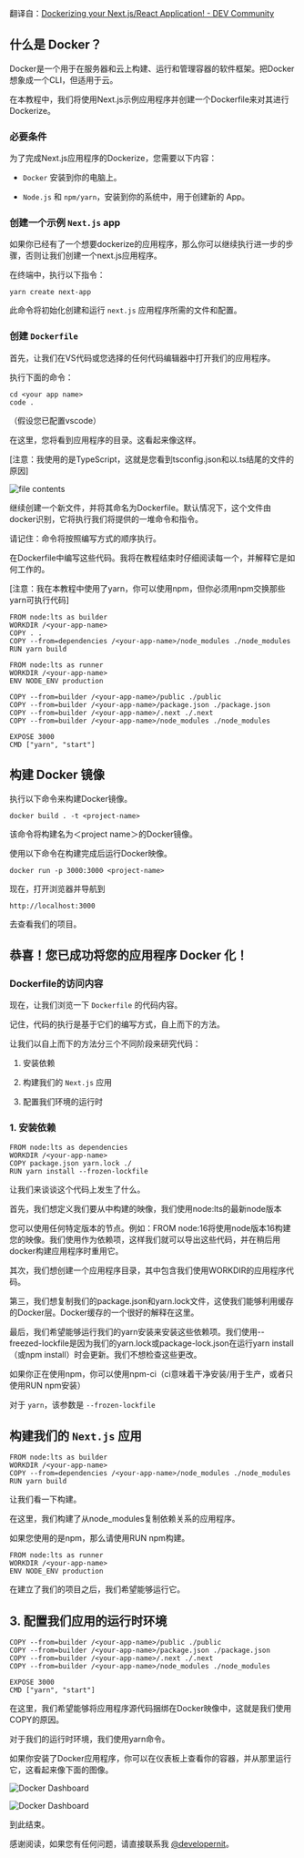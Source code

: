 翻译自：[Dockerizing your Next.js/React Application! - DEV Community](https://dev.to/kaflenitish/dockerizing-your-nextjsreact-application-42ob)

## 什么是 Docker？

Docker是一个用于在服务器和云上构建、运行和管理容器的软件框架。把Docker想象成一个CLI，但适用于云。

在本教程中，我们将使用Next.js示例应用程序并创建一个Dockerfile来对其进行Dockerize。

### 必要条件

为了完成Next.js应用程序的Dockerize，您需要以下内容：

- `Docker` 安装到你的电脑上。

- `Node.js` 和 `npm/yarn`，安装到你的系统中，用于创建新的 App。

### 创建一个示例 `Next.js` app

如果你已经有了一个想要dockerize的应用程序，那么你可以继续执行进一步的步骤，否则让我们创建一个next.js应用程序。

在终端中，执行以下指令：

```
yarn create next-app 
```

此命令将初始化创建和运行 `next.js` 应用程序所需的文件和配置。

### 创建 `Dockerfile`

首先，让我们在VS代码或您选择的任何代码编辑器中打开我们的应用程序。

执行下面的命令：

```
cd <your app name>
code .
```

（假设您已配置vscode）

在这里，您将看到应用程序的目录。这看起来像这样。

[注意：我使用的是TypeScript，这就是您看到tsconfig.json和以.ts结尾的文件的原因]

![file contents](https://res.cloudinary.com/practicaldev/image/fetch/s--EH1dDAQq--/c_limit%2Cf_auto%2Cfl_progressive%2Cq_auto%2Cw_800/https://dev-to-uploads.s3.amazonaws.com/uploads/articles/pt1050neh8694gdzl9on.png)

继续创建一个新文件，并将其命名为Dockerfile。默认情况下，这个文件由docker识别，它将执行我们将提供的一堆命令和指令。

请记住：命令将按照编写方式的顺序执行。

在Dockerfile中编写这些代码。我将在教程结束时仔细阅读每一个，并解释它是如何工作的。

[注意：我在本教程中使用了yarn，你可以使用npm，但你必须用npm交换那些yarn可执行代码]

```
FROM node:lts as builder
WORKDIR /<your-app-name>
COPY . .
COPY --from=dependencies /<your-app-name>/node_modules ./node_modules
RUN yarn build

FROM node:lts as runner
WORKDIR /<your-app-name>
ENV NODE_ENV production

COPY --from=builder /<your-app-name>/public ./public
COPY --from=builder /<your-app-name>/package.json ./package.json
COPY --from=builder /<your-app-name>/.next ./.next
COPY --from=builder /<your-app-name>/node_modules ./node_modules

EXPOSE 3000
CMD ["yarn", "start"]
```

## 构建 Docker 镜像

执行以下命令来构建Docker镜像。

```
docker build . -t <project-name>
```

该命令将构建名为＜project name＞的Docker镜像。

使用以下命令在构建完成后运行Docker映像。

```
docker run -p 3000:3000 <project-name>
```

现在，打开浏览器并导航到

```
http://localhost:3000 
```

去查看我们的项目。

## 恭喜！您已成功将您的应用程序 Docker 化！

### Dockerfile的访问内容

现在，让我们浏览一下 `Dockerfile` 的代码内容。

记住，代码的执行是基于它们的编写方式，自上而下的方法。

让我们以自上而下的方法分三个不同阶段来研究代码：

1. 安装依赖

2. 构建我们的 `Next.js` 应用

3. 配置我们环境的运行时

### 1. 安装依赖

```
FROM node:lts as dependencies
WORKDIR /<your-app-name>
COPY package.json yarn.lock ./
RUN yarn install --frozen-lockfile
```

让我们来谈谈这个代码上发生了什么。

首先，我们想定义我们要从中构建的映像，我们使用node:lts的最新node版本

您可以使用任何特定版本的节点。例如：FROM node:16将使用node版本16构建您的映像。我们使用作为依赖项，这样我们就可以导出这些代码，并在稍后用docker构建应用程序时重用它。

其次，我们想创建一个应用程序目录，其中包含我们使用WORKDIR的应用程序代码。

第三，我们想复制我们的package.json和yarn.lock文件，这使我们能够利用缓存的Docker层。Docker缓存的一个很好的解释在这里。

最后，我们希望能够运行我们的yarn安装来安装这些依赖项。我们使用--freezed-lockfile是因为我们的yarn.lock或package-lock.json在运行yarn install（或npm install）时会更新。我们不想检查这些更改。

如果你正在使用npm，你可以使用npm-ci（ci意味着干净安装/用于生产，或者只使用RUN npm安装）

对于 `yarn`，该参数是 `--frozen-lockfile`

## 构建我们的 `Next.js` 应用

```
FROM node:lts as builder
WORKDIR /<your-app-name>
COPY --from=dependencies /<your-app-name>/node_modules ./node_modules
RUN yarn build
```

让我们看一下构建。

在这里，我们构建了从node_modules复制依赖关系的应用程序。

如果您使用的是npm，那么请使用RUN npm构建。

```
FROM node:lts as runner
WORKDIR /<your-app-name>
ENV NODE_ENV production
```

在建立了我们的项目之后，我们希望能够运行它。

## 3. 配置我们应用的运行时环境

```
COPY --from=builder /<your-app-name>/public ./public
COPY --from=builder /<your-app-name>/package.json ./package.json
COPY --from=builder /<your-app-name>/.next ./.next
COPY --from=builder /<your-app-name>/node_modules ./node_modules

EXPOSE 3000
CMD ["yarn", "start"]
```

在这里，我们希望能够将应用程序源代码捆绑在Docker映像中，这就是我们使用COPY的原因。

对于我们的运行时环境，我们使用yarn命令。

如果你安装了Docker应用程序，你可以在仪表板上查看你的容器，并从那里运行它，这看起来像下面的图像。

![Docker Dashboard](https://res.cloudinary.com/practicaldev/image/fetch/s--kf5rRphY--/c_limit%2Cf_auto%2Cfl_progressive%2Cq_auto%2Cw_800/https://dev-to-uploads.s3.amazonaws.com/uploads/articles/sgn0i3xa4v26bodc1lhq.png)

![Docker Dashboard](https://res.cloudinary.com/practicaldev/image/fetch/s--VHQjU2bD--/c_limit%2Cf_auto%2Cfl_progressive%2Cq_auto%2Cw_800/https://dev-to-uploads.s3.amazonaws.com/uploads/articles/m6pndsjc57mq4qfu7wqp.png)

到此结束。



感谢阅读，如果您有任何问题，请直接联系我 [@developernit](https://twitter.com/developernit)。


